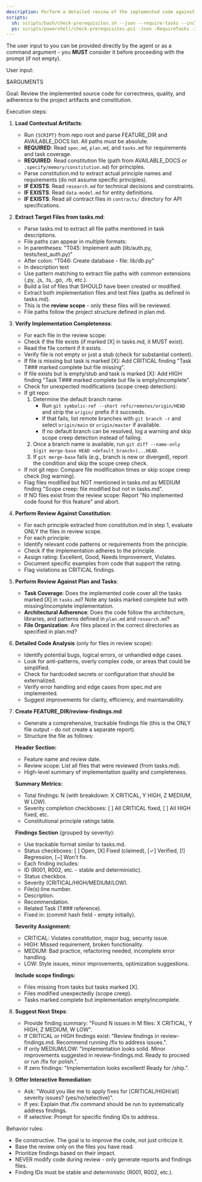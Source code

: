 ```yaml
---
description: Perform a detailed review of the implemented code against the plan, spec, and constitution.
scripts:
  sh: scripts/bash/check-prerequisites.sh --json --require-tasks --include-tasks
  ps: scripts/powershell/check-prerequisites.ps1 -Json -RequireTasks -IncludeTasks
---
```


The user input to you can be provided directly by the agent or as a command argument - you **MUST** consider it before proceeding with the prompt (if not empty).

User input:

$ARGUMENTS

Goal: Review the implemented source code for correctness, quality, and adherence to the project artifacts and constitution.

Execution steps:

1.  **Load Contextual Artifacts**:
    -   Run `{SCRIPT}` from repo root and parse FEATURE_DIR and AVAILABLE_DOCS list. All paths must be absolute.
    -   **REQUIRED**: Read `spec.md`, `plan.md`, and `tasks.md` for requirements and task coverage.
    -   **REQUIRED**: Read constitution file (path from AVAILABLE_DOCS or `.specify/memory/constitution.md`) for principles.
    -   Parse constitution.md to extract actual principle names and requirements (do not assume specific principles).
    -   **IF EXISTS**: Read `research.md` for technical decisions and constraints.
    -   **IF EXISTS**: Read `data-model.md` for entity definitions.
    -   **IF EXISTS**: Read all contract files in `contracts/` directory for API specifications.

2.  **Extract Target Files from tasks.md**:
    -   Parse tasks.md to extract all file paths mentioned in task descriptions.
    -   File paths can appear in multiple formats:
      * In parentheses: "T045: Implement auth (lib/auth.py, tests/test_auth.py)"
      * After colon: "T046: Create database - file: lib/db.py"
      * In description text
    -   Use pattern matching to extract file paths with common extensions (.py, .js, .ts, .go, .rb, etc.).
    -   Build a list of files that SHOULD have been created or modified.
    -   Extract both implementation files and test files (paths as defined in tasks.md).
    -   This is the **review scope** - only these files will be reviewed.
    -   File paths follow the project structure defined in plan.md.

3.  **Verify Implementation Completeness**:
    -   For each file in the review scope:
      * Check if the file exists (if marked [X] in tasks.md, it MUST exist).
      * Read the file content if it exists.
      * Verify file is not empty or just a stub (check for substantial content).
      * If file is missing but task is marked [X]: Add CRITICAL finding "Task T### marked complete but file missing".
      * If file exists but is empty/stub and task is marked [X]: Add HIGH finding "Task T### marked complete but file is empty/incomplete".
    -   Check for unexpected modifications (scope creep detection):
      * If git repo:
        1. Determine the default branch name:
           - Run `git symbolic-ref --short refs/remotes/origin/HEAD` and strip the `origin/` prefix if it succeeds.
           - If that fails, list remote branches with `git branch -r` and select `origin/main` or `origin/master` if available.
           - If no default branch can be resolved, log a warning and skip scope creep detection instead of failing.
        2. Once a branch name is available, run `git diff --name-only $(git merge-base HEAD <default_branch>)...HEAD`.
        3. If `git merge-base` fails (e.g., branch is new or diverged), report the condition and skip the scope creep check.
      * If not git repo: Compare file modification times or skip scope creep check (log warning).
      * Flag files modified but NOT mentioned in tasks.md as MEDIUM finding "Scope creep: file modified but not in tasks.md".
    -   If NO files exist from the review scope: Report "No implemented code found for this feature" and abort.

4.  **Perform Review Against Constitution**:
    -   For each principle extracted from constitution.md in step 1, evaluate ONLY the files in review scope.
    -   For each principle:
      * Identify relevant code patterns or requirements from the principle.
      * Check if the implementation adheres to the principle.
      * Assign rating: Excellent, Good, Needs Improvement, Violates.
      * Document specific examples from code that support the rating.
      * Flag violations as CRITICAL findings.

5.  **Perform Review Against Plan and Tasks**:
    -   **Task Coverage**: Does the implemented code cover all the tasks marked [X] in `tasks.md`? Note any tasks marked complete but with missing/incomplete implementation.
    -   **Architectural Adherence**: Does the code follow the architecture, libraries, and patterns defined in `plan.md` and `research.md`?
    -   **File Organization**: Are files placed in the correct directories as specified in plan.md?

6.  **Detailed Code Analysis** (only for files in review scope):
    -   Identify potential bugs, logical errors, or unhandled edge cases.
    -   Look for anti-patterns, overly complex code, or areas that could be simplified.
    -   Check for hardcoded secrets or configuration that should be externalized.
    -   Verify error handling and edge cases from spec.md are implemented.
    -   Suggest improvements for clarity, efficiency, and maintainability.

7.  **Create FEATURE_DIR/review-findings.md**:
    -   Generate a comprehensive, trackable findings file (this is the ONLY file output - do not create a separate report).
    -   Structure the file as follows:

    **Header Section:**
    -   Feature name and review date.
    -   Review scope: List all files that were reviewed (from tasks.md).
    -   High-level summary of implementation quality and completeness.

    **Summary Metrics:**
    -   Total findings: N (with breakdown: X CRITICAL, Y HIGH, Z MEDIUM, W LOW).
    -   Severity completion checkboxes: [ ] All CRITICAL fixed, [ ] All HIGH fixed, etc.
    -   Constitutional principle ratings table.

    **Findings Section** (grouped by severity):
    -   Use trackable format similar to tasks.md.
    -   Status checkboxes: [ ] Open, [X] Fixed (claimed), [✓] Verified, [!] Regression, [~] Won't fix.
    -   Each finding includes:
      * ID (R001, R002, etc. - stable and deterministic).
      * Status checkbox.
      * Severity (CRITICAL/HIGH/MEDIUM/LOW).
      * File(s):line number.
      * Description.
      * Recommendation.
      * Related Task (T### reference).
      * Fixed in: (commit hash field - empty initially).

    **Severity Assignment:**
    -   CRITICAL: Violates constitution, major bug, security issue.
    -   HIGH: Missed requirement, broken functionality.
    -   MEDIUM: Bad practice, refactoring needed, incomplete error handling.
    -   LOW: Style issues, minor improvements, optimization suggestions.

    **Include scope findings:**
    -   Files missing from tasks but tasks marked [X].
    -   Files modified unexpectedly (scope creep).
    -   Tasks marked complete but implementation empty/incomplete.

8.  **Suggest Next Steps**:
    -   Provide finding summary: "Found N issues in M files: X CRITICAL, Y HIGH, Z MEDIUM, W LOW".
    -   If CRITICAL or HIGH findings exist: "Review findings in review-findings.md. Recommend running /fix to address issues.".
    -   If only MEDIUM/LOW: "Implementation looks solid. Minor improvements suggested in review-findings.md. Ready to proceed or run /fix for polish.".
    -   If zero findings: "Implementation looks excellent! Ready for /ship.".

9.  **Offer Interactive Remediation**:
    -   Ask: "Would you like me to apply fixes for [CRITICAL/HIGH/all] severity issues? (yes/no/selective)".
    -   If yes: Explain that /fix command should be run to systematically address findings.
    -   If selective: Prompt for specific finding IDs to address.

Behavior rules:
-   Be constructive. The goal is to improve the code, not just criticize it.
-   Base the review only on the files you have read.
-   Prioritize findings based on their impact.
-   NEVER modify code during review - only generate reports and findings files.
-   Finding IDs must be stable and deterministic (R001, R002, etc.).
